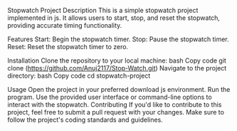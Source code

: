 Stopwatch Project
Description
This is a simple stopwatch project implemented in js. It allows users to start, stop, and reset the stopwatch, providing accurate timing functionality.

Features
Start: Begin the stopwatch timer.
Stop: Pause the stopwatch timer.
Reset: Reset the stopwatch timer to zero.


Installation
Clone the repository to your local machine:
bash
Copy code
git clone (https://github.com/Anuj2117/Stop-Watch.git)
Navigate to the project directory:
bash
Copy code
cd stopwatch-project

Usage
Open the project in your preferred download js environment.
Run the program.
Use the provided user interface or command-line options to interact with the stopwatch.
Contributing
If you'd like to contribute to this project, feel free to submit a pull request with your changes. Make sure to follow the project's coding standards and guidelines.


